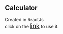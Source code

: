 <h2>Calculator</h2>
Created in ReactJs<br/>
click on the <a style="font-size:20px" href="https://yugsalvation.github.io/calculatorReactApp/">link<a/> to use it.
